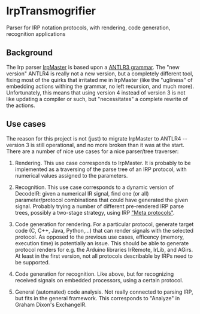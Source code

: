 # IrpTransmogrifier
Parser for IRP notation protocols, with rendering, code generation, recognition applications

## Background
The Irp parser [IrpMaster](http://www.harctoolbox.org/IrpMaster,html)
is based upon a [ANTLR3 grammar](http://www.antlr.org). The "new version"
ANTLR4 is really not a new version, but a completely different tool, fixing most of the quirks that irritated me
in IrpMaster (like the "ugliness" of embedding actions withing the grammar, no left recursion, and much more).
Unfortunately, this means that using version 4 instead of version 3 is not like updating a compiler or such,
but "necessitates" a complete rewrite of the actions.


## Use cases
The reason for this project is not (just) to migrate IrpMaster to ANTLR4 -- version 3 is still operational,
and no more broken than it was at the start. There are a number of nice use cases for a nice parser/tree traverser:

1. Rendering. This use case corresponds to IrpMaster. It is probably to be implemented as a traversing of the parse tree of an IRP protocol,
with numerical values assigned to the parameters.

2. Recognition. This use case corresponds to a dynamic version of DecodeIR: given a numerical IR signal,
 find one (or all) parameter/protocol combinations that could have generated the given signal.
 Probably trying a number of different pre-rendered IRP parse trees, possibly a two-stage strategy,
 using IRP ["Meta protocols"](http://www.harctoolbox.org/IrpMaster.html#Preprocessing+and+inheritance).

3. Code generation for rendering. For a particular protocol, generate target code (C, C++, Java, Python,...) that can render signals
   with the selected protocol. As opposed to the previous use cases, efficency (memory, execution time) is potentially
   an issue. This should be able to generate protocol renders for e.g. the Arduino libraries IrRemote, IrLib, and AGirs.
   At least in the first version, not all protocols describable by IRPs need to be supported.

4. Code generation for recognition. Like above, but for recognizing received signals
 on embedded processors, using a certain protocol.

5. General (automated) code analysis. Not really connected to parsing IRP, but fits in the general framework.
 This corresponds to "Analyze" in Graham Dixon's ExchangeIR. 
